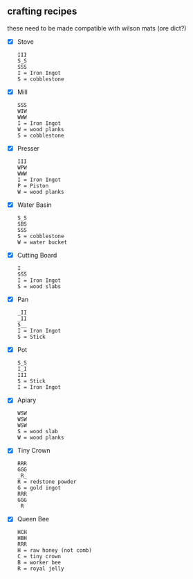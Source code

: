 ## crafting recipes
these need to be made compatible with wilson mats (ore dict?)
 - [x] Stove
   ```
   III
   S_S
   SSS
   I = Iron Ingot
   S = cobblestone
   ```

 - [x] Mill
   ```
   SSS
   WIW
   WWW
   I = Iron Ingot
   W = wood planks
   S = cobblestone
   ```

 - [x] Presser
   ```
   III
   WPW
   WWW
   I = Iron Ingot
   P = Piston
   W = wood planks
   ```

 - [x] Water Basin
   ```
   S_S
   SBS
   SSS
   S = cobblestone
   W = water bucket
   ```

 - [x] Cutting Board
   ```
   I__
   SSS
   I = Iron Ingot
   S = wood slabs
   ```

 - [x] Pan
   ```
   _II
   _II
   S__
   I = Iron Ingot
   S = Stick
   ```

 - [x] Pot
   ```
   S_S
   I_I
   III
   S = Stick
   I = Iron Ingot
   ```

 - [x] Apiary
   ```
   WSW
   WSW
   WSW
   S = wood slab
   W = wood planks
   ```

 - [x] Tiny Crown
   ```
   RRR
   GGG
   _R_
   R = redstone powder
   G = gold ingot
   RRR
   GGG
    R 
   ```

 - [x] Queen Bee
   ```
   HCH
   HBH
   RRR
   H = raw honey (not comb)
   C = tiny crown
   B = worker bee
   R = royal jelly
   ```

